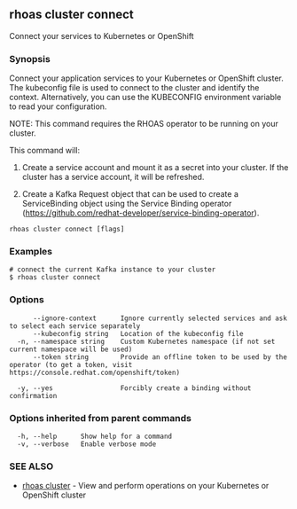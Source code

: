 ## rhoas cluster connect

Connect your services to Kubernetes or OpenShift

### Synopsis

Connect your application services to your Kubernetes or OpenShift cluster.
The kubeconfig file is used to connect to the cluster and identify the context.
Alternatively, you can use the KUBECONFIG environment variable to read your configuration.

NOTE: This command requires the RHOAS operator to be running on your cluster.

This command will:

1. Create a service account and mount it as a secret into your cluster.
If the cluster has a service account, it will be refreshed.

2. Create a Kafka Request object that can be used to create a ServiceBinding object using
the Service Binding operator (https://github.com/redhat-developer/service-binding-operator).



```
rhoas cluster connect [flags]
```

### Examples

```
# connect the current Kafka instance to your cluster
$ rhoas cluster connect

```

### Options

```
      --ignore-context      Ignore currently selected services and ask to select each service separately
      --kubeconfig string   Location of the kubeconfig file
  -n, --namespace string    Custom Kubernetes namespace (if not set current namespace will be used)
      --token string        Provide an offline token to be used by the operator (to get a token, visit https://console.redhat.com/openshift/token)
                            
  -y, --yes                 Forcibly create a binding without confirmation
```

### Options inherited from parent commands

```
  -h, --help      Show help for a command
  -v, --verbose   Enable verbose mode
```

### SEE ALSO

* [rhoas cluster](rhoas_cluster.md)	 - View and perform operations on your Kubernetes or OpenShift cluster

